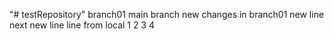 "# testRepository" 
branch01
main branch
new changes in branch01
new line
next new line
line from local
1
2
3
4
